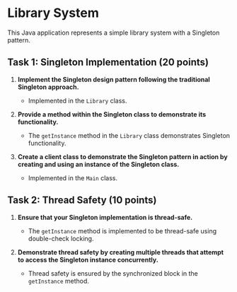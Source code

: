 # Library System

This Java application represents a simple library system with a Singleton pattern.

## Task 1: Singleton Implementation (20 points)

1. **Implement the Singleton design pattern following the traditional Singleton approach.**
    - Implemented in the `Library` class.

2. **Provide a method within the Singleton class to demonstrate its functionality.**
    - The `getInstance` method in the `Library` class demonstrates Singleton functionality.

3. **Create a client class to demonstrate the Singleton pattern in action by creating and using an instance of the Singleton class.**
    - Implemented in the `Main` class.

## Task 2: Thread Safety (10 points)

1. **Ensure that your Singleton implementation is thread-safe.**
    - The `getInstance` method is implemented to be thread-safe using double-check locking.

2. **Demonstrate thread safety by creating multiple threads that attempt to access the Singleton instance concurrently.**
    - Thread safety is ensured by the synchronized block in the `getInstance` method.
